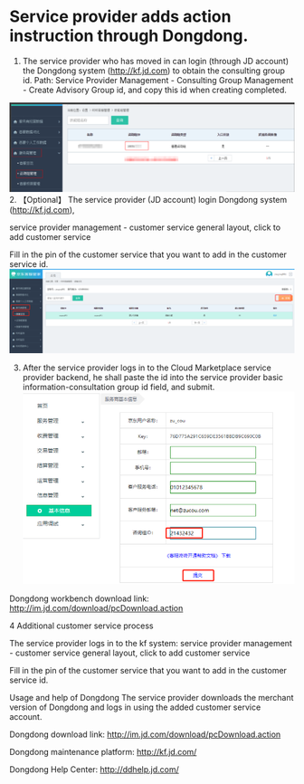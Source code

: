# Service provider adds action instruction through Dongdong.

1. The service provider who has moved in can login (through JD account) the Dongdong system (http://kf.jd.com) to obtain the consulting group id. Path: Service Provider Management - Consulting Group Management - Create Advisory Group id, and copy this id when creating completed.

![image](https://github.com/jdcloudcom/cn/blob/zhaowenbo8-patch-1/documentation/Cloud-Marketplace/MarketPlace-Image/%E5%92%9A%E5%92%9A1.png)
2. 【Optional】 The service provider (JD account) login Dongdong system (http://kf.jd.com),

service provider management - customer service general layout, click to add customer service

Fill in the pin of the customer service that you want to add in the customer service id.
![image](https://github.com/jdcloudcom/cn/blob/zhaowenbo8-patch-1/documentation/Cloud-Marketplace/MarketPlace-Image/%E5%92%9A%E5%92%9A2.png)

3. After the service provider logs in to the Cloud Marketplace service provider backend, he shall paste the id into the service provider basic information-consultation group id field, and submit.
![image](https://github.com/jdcloudcom/cn/blob/zhaowenbo8-patch-1/documentation/Cloud-Marketplace/MarketPlace-Image/%E5%92%9A%E5%92%9A3.png)

Dongdong workbench download link: http://im.jd.com/download/pcDownload.action

4 Additional customer service process

The service provider logs in to the kf system: service provider management - customer service general layout, click to add customer service

Fill in the pin of the customer service that you want to add in the customer service id.


Usage and help of Dongdong
The service provider downloads the merchant version of Dongdong and logs in using the added customer service account.

Dongdong download link: http://im.jd.com/download/pcDownload.action

Dongdong maintenance platform: http://kf.jd.com/ 

Dongdong Help Center: http://ddhelp.jd.com/
